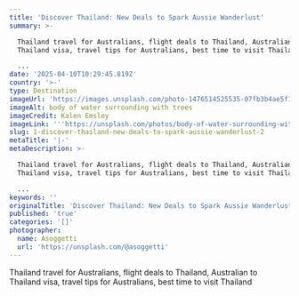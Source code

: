 ```yaml
---
title: 'Discover Thailand: New Deals to Spark Aussie Wanderlust'
summary: >-

  Thailand travel for Australians, flight deals to Thailand, Australian to
  Thailand visa, travel tips for Australians, best time to visit Thailand

  ...
date: '2025-04-10T10:29:45.819Z'
country: '>-'
type: Destination
imageUrl: 'https://images.unsplash.com/photo-1476514525535-07fb3b4ae5f1'
imageAlt: body of water surrounding with trees
imageCredit: Kalen Emsley
imageLink: '''https://unsplash.com/photos/body-of-water-surrounding-with-trees-_LuLiJc1cdo'''
slug: 1-discover-thailand-new-deals-to-spark-aussie-wanderlust-2
metaTitle: '|-'
metaDescription: >-

  Thailand travel for Australians, flight deals to Thailand, Australian to
  Thailand visa, travel tips for Australians, best time to visit Thailand

  ...
keywords: ''
originalTitle: 'Discover Thailand: New Deals to Spark Aussie Wanderlust'
published: 'true'
categories: '[]'
photographer:
  name: Asoggetti
  url: 'https://unsplash.com/@asoggetti'
---
```






Thailand travel for Australians, flight deals to Thailand, Australian to Thailand visa, travel tips for Australians, best time to visit Thailand

